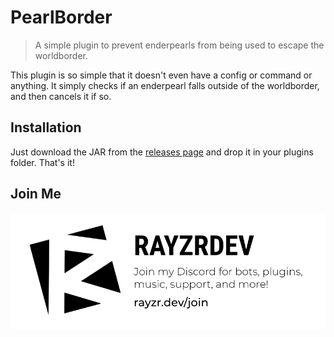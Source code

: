 # PearlBorder

> A simple plugin to prevent enderpearls from being used to escape the worldborder.

This plugin is so simple that it doesn't even have a config or command or anything. It simply checks if an enderpearl falls outside of the worldborder, and then cancels it if so.

## Installation

Just download the JAR from the [releases page](https://github.com/Rayzr522/PearlBorder/releases) and drop it in your plugins folder. That's it!

## Join Me

[![Discord Badge](https://github.com/Rayzr522/ProjectResources/raw/master/RayzrDev/badge-small.png)](https://rayzr.dev/join)

